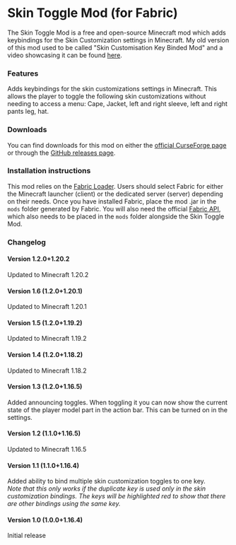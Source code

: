 # Skin Toggle Mod (for Fabric)

The Skin Toggle Mod is a free and open-source Minecraft mod which adds keybindings for the Skin Customization settings in Minecraft.
My old version of this mod used to be called "Skin Customisation Key Binded Mod" and a video showcasing it can be found [here](https://www.youtube.com/watch?v=Y9mxqFCslJ0).

### Features
Adds keybindings for the skin customizations settings in Minecraft.
This allows the player to toggle the following skin customizations without needing to access a menu:
Cape, Jacket, left and right sleeve, left and right pants leg, hat.

### Downloads

You can find downloads for this mod on either the [official CurseForge page](https://www.curseforge.com/minecraft/mc-mods/skin-toggle-mod-fabric)
or through the [GitHub releases page](https://github.com/hujohner/skin-toggle-mod/releases).

### Installation instructions

This mod relies on the [Fabric Loader](https://fabricmc.net/use). Users should select Fabric for either the Minecraft launcher (client) or
the dedicated server (server) depending on their needs.
Once you have installed Fabric, place the mod .jar in the `mods` folder generated by Fabric.
You will also need the official [Fabric API](https://www.curseforge.com/minecraft/mc-mods/fabric-api), which also needs to be placed in the `mods` folder alongside the Skin Toggle Mod.

### Changelog

#### Version 1.2.0+1.20.2
Updated to Minecraft 1.20.2

#### Version 1.6 (1.2.0+1.20.1)
Updated to Minecraft 1.20.1

#### Version 1.5 (1.2.0+1.19.2)
Updated to Minecraft 1.19.2

#### Version 1.4 (1.2.0+1.18.2)
Updated to Minecraft 1.18.2

#### Version 1.3 (1.2.0+1.16.5)
Added announcing toggles.
When toggling it you can now show the current state of the player model part in the action bar.
This can be turned on in the settings.

#### Version 1.2 (1.1.0+1.16.5)
Updated to Minecraft 1.16.5

#### Version 1.1 (1.1.0+1.16.4)
Added ability to bind multiple skin customization toggles to one key.  
*Note that this only works if the duplicate key is used only in the skin customization bindings.*
*The keys will be highlighted red to show that there are other bindings using the same key.*

#### Version 1.0 (1.0.0+1.16.4)
Initial release